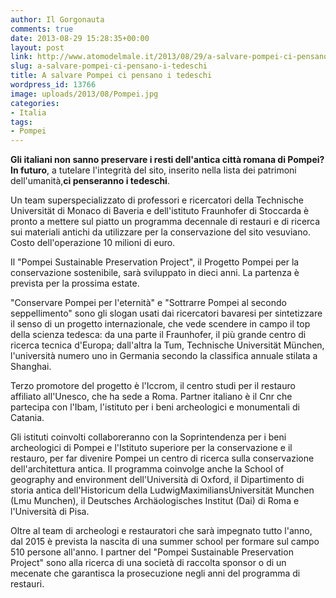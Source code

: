 ```yaml
---
author: Il Gorgonauta
comments: true
date: 2013-08-29 15:28:35+00:00
layout: post
link: http://www.atomodelmale.it/2013/08/29/a-salvare-pompei-ci-pensano-i-tedeschi/
slug: a-salvare-pompei-ci-pensano-i-tedeschi
title: A salvare Pompei ci pensano i tedeschi
wordpress_id: 13766
image: uploads/2013/08/Pompei.jpg
categories:
- Italia
tags:
- Pompei
---
```


**Gli italiani non sanno preservare i resti dell'antica città romana di Pompei? In futuro**, a tutelare l'integrità del sito, inserito nella lista dei patrimoni dell'umanità,**ci penseranno i tedeschi**.

Un team superspecializzato di professori e ricercatori della Technische Universität di Monaco di Baveria e dell'istituto Fraunhofer di Stoccarda è pronto a mettere sul piatto un programma decennale di restauri e di ricerca sui materiali antichi da utilizzare per la conservazione del sito vesuviano. Costo dell'operazione 10 milioni di euro.

Il "Pompei Sustainable Preservation Project", il Progetto Pompei per la conservazione sostenibile, sarà sviluppato in dieci anni. La partenza è prevista per la prossima estate.

"Conservare Pompei per l'eternità" e "Sottrarre Pompei al secondo seppellimento" sono gli slogan usati dai ricercatori bavaresi per sintetizzare il senso di un progetto internazionale, che vede scendere in campo il top della scienza tedesca: da una parte il Fraunhofer, il più grande centro di ricerca tecnica d'Europa; dall'altra la Tum, Technische Universität München, l'università numero uno in Germania secondo la classifica annuale stilata a Shanghai.

Terzo promotore del progetto è l'Iccrom, il centro studi per il restauro affiliato all'Unesco, che ha sede a Roma. Partner italiano è il Cnr che partecipa con l'Ibam, l'istituto per i beni archeologici e monumentali di Catania.

Gli istituti coinvolti collaboreranno con la Soprintendenza per i beni archeologici di Pompei e l'Istituto superiore per la conservazione e il restauro, per far divenire Pompei un centro di ricerca sulla conservazione dell'architettura antica. Il programma coinvolge anche la School of geography and environment dell'Università di Oxford, il Dipartimento di storia antica dell'Historicum della LudwigMaximiliansUniversität Munchen (Lmu Munchen), il Deutsches Archäologisches Institut (Dai) di Roma e l'Università di Pisa.

Oltre al team di archeologi e restauratori che sarà impegnato tutto l'anno, dal 2015 è prevista la nascita di una summer school per formare sul campo 510 persone all'anno. I partner del "Pompei Sustainable Preservation Project" sono alla ricerca di una società di raccolta sponsor o di un mecenate che garantisca la prosecuzione negli anni del programma di restauri.
